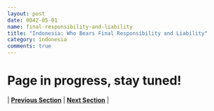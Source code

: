 ```yaml
---
layout: post
date: 0042-05-01
name: final-responsibility-and-liability
title: "Indonesia: Who Bears Final Responsibility and Liability"
category: indonesia
comments: true
---
```


# Page in progress, stay tuned!



| **[Previous Section]( https://neo-project.github.io/global-blockchain-compliance-hub//indonesia/indonesia-privacy-and-data-protection.html)** | **[Next Section]( https://neo-project.github.io/global-blockchain-compliance-hub//indonesia/indonesia-smart-contracts.html)** |
